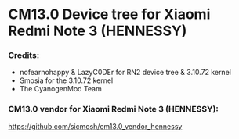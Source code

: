 # CM13.0 Device tree for Xiaomi Redmi Note 3 (HENNESSY)


### Credits:
  - nofearnohappy & LazyC0DEr for RN2 device tree & 3.10.72 kernel
  - Smosia for the 3.10.72 kernel
  - The CyanogenMod Team

### CM13.0 vendor for Xiaomi Redmi Note 3 (HENNESSY):

https://github.com/sicmosh/cm13.0_vendor_hennessy
